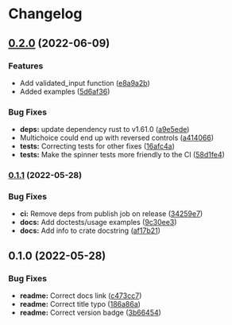 # Changelog

## [0.2.0](https://www.github.com/makepress/clytia/compare/v0.1.1...v0.2.0) (2022-06-09)


### Features

* Add validated_input function ([e8a9a2b](https://www.github.com/makepress/clytia/commit/e8a9a2bd7a82f8379110374adfde5e533d866c4c))
* Added examples ([5d6af36](https://www.github.com/makepress/clytia/commit/5d6af3626125a3c09928b58a4e0ec66eca42fd6e))


### Bug Fixes

* **deps:** update dependency rust to v1.61.0 ([a9e5ede](https://www.github.com/makepress/clytia/commit/a9e5ede8f8b9a7e9f9871d97d6eb6d9a7ed1ad9c))
* Multichoice could end up with reversed controls ([a414066](https://www.github.com/makepress/clytia/commit/a414066d23e5f9b8f6f9f93845f4b2783a7a28c9))
* **tests:** Correcting tests for other fixes ([16afc4a](https://www.github.com/makepress/clytia/commit/16afc4ad7e91857d98e720fc4493432b9b282ef9))
* **tests:** Make the spinner tests more friendly to the CI ([58d1fe4](https://www.github.com/makepress/clytia/commit/58d1fe4ffb3392f035718f46a0813827f2822c3b))

### [0.1.1](https://www.github.com/makepress/clytia/compare/v0.1.0...v0.1.1) (2022-05-28)


### Bug Fixes

* **ci:** Remove deps from publish job on release ([34259e7](https://www.github.com/makepress/clytia/commit/34259e7b7cba741b6a6f38f42402030c3a125258))
* **docs:** Add doctests/usage examples ([9c30ee3](https://www.github.com/makepress/clytia/commit/9c30ee3f20113bd3cead66f4cdf8eb46b4ace634))
* **docs:** Add info to crate docstring ([af17b21](https://www.github.com/makepress/clytia/commit/af17b21b5d1609dc108edf44e25c5e2ff8b7e4f3))

## 0.1.0 (2022-05-28)


### Bug Fixes

* **readme:** Correct docs link ([c473cc7](https://www.github.com/makepress/clytia/commit/c473cc7fd644246dea750bb72009f3a2d08f9ceb))
* **readme:** Correct title typo ([186a86a](https://www.github.com/makepress/clytia/commit/186a86ad60f87db80f06ecf138997f9afa734460))
* **readme:** Correct version badge ([3b66454](https://www.github.com/makepress/clytia/commit/3b66454d231e61d7b3ee8f2633f438d3ff3e14a6))
